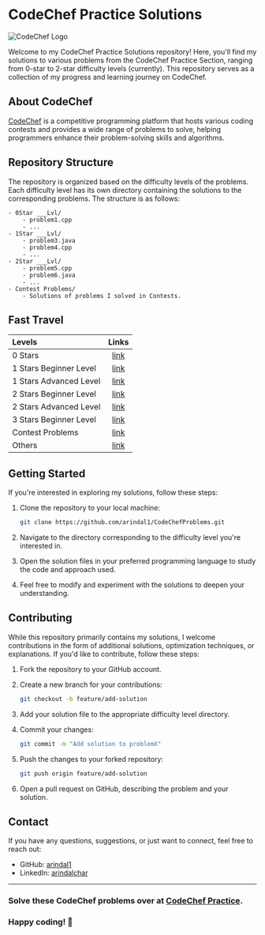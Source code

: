 # CodeChef Practice Solutions

![CodeChef Logo](https://www.codechef.com/sites/all/themes/abessive/logo.png)

Welcome to my CodeChef Practice Solutions repository! Here, you'll find my solutions to various problems from the CodeChef Practice Section, ranging from 0-star to 2-star difficulty levels (currently). This repository serves as a collection of my progress and learning journey on CodeChef.

## About CodeChef

[CodeChef](https://www.codechef.com/) is a competitive programming platform that hosts various coding contests and provides a wide range of problems to solve, helping programmers enhance their problem-solving skills and algorithms.

## Repository Structure

The repository is organized based on the difficulty levels of the problems. Each difficulty level has its own directory containing the solutions to the corresponding problems. The structure is as follows:

```
- 0Star ___Lvl/
    - problem1.cpp
    - ...
- 1Star ___Lvl/
    - problem3.java
    - problem4.cpp
    - ...
- 2Star ___Lvl/
    - problem5.cpp
    - problem6.java
    - ...
- Contest Problems/
    - Solutions of problems I solved in Contests.
```

## Fast Travel

| Levels   | Links    |
|:---------|:--------:|
| 0 Stars  | [link](https://github.com/arindal1/CodeChefProblems/tree/main/0Star%20BegLvl) |
| 1 Stars Beginner Level | [link](https://github.com/arindal1/CodeChefProblems/tree/main/1Star%20BegLvl) |
| 1 Stars Advanced Level | [link](https://github.com/arindal1/CodeChefProblems/tree/main/1Star%20AdvLvl) |
| 2 Stars Beginner Level | [link](https://github.com/arindal1/CodeChefProblems/tree/main/2Star%20AdvLvl) |
| 2 Stars Advanced Level | [link](https://github.com/arindal1/CodeChefProblems/blob/main/2Star%20AdvLvl/MAP.md) |
| 3 Stars Beginner Level | [link](https://github.com/arindal1/CodeChefProblems/blob/main/3Star%20BegLvl/MAP.md) |
| Contest Problems | [link](https://github.com/arindal1/CodeChefProblems/tree/main/Contest%20Problems) |
| Others | [link](https://github.com/arindal1/CodeChefProblems/tree/main/Old%20C%20problems) |


## Getting Started

If you're interested in exploring my solutions, follow these steps:

1. Clone the repository to your local machine:

   ```bash
   git clone https://github.com/arindal1/CodeChefProblems.git
   ```

2. Navigate to the directory corresponding to the difficulty level you're interested in.

3. Open the solution files in your preferred programming language to study the code and approach used.

4. Feel free to modify and experiment with the solutions to deepen your understanding.

## Contributing

While this repository primarily contains my solutions, I welcome contributions in the form of additional solutions, optimization techniques, or explanations. If you'd like to contribute, follow these steps:

1. Fork the repository to your GitHub account.

2. Create a new branch for your contributions:

   ```bash
   git checkout -b feature/add-solution
   ```

3. Add your solution file to the appropriate difficulty level directory.

4. Commit your changes:

   ```bash
   git commit -m "Add solution to problemX"
   ```

5. Push the changes to your forked repository:

   ```bash
   git push origin feature/add-solution
   ```

6. Open a pull request on GitHub, describing the problem and your solution.

## Contact

If you have any questions, suggestions, or just want to connect, feel free to reach out:

- GitHub: [arindal1](https://github.com/arindal1)
- LinkedIn: [arindalchar](https://www.linkedin.com/in/arindalchar/)

---

### Solve these CodeChef problems over at [CodeChef Practice](https://www.codechef.com/practice).

### Happy coding! 🚀
